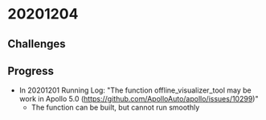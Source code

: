 # 20201204

## Challenges

## Progress
- In 20201201 Running Log: "The function offline_visualizer_tool may be work in Apollo 5.0 (https://github.com/ApolloAuto/apollo/issues/10299)"
  - The function can be built, but cannot run smoothly
    
